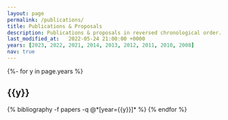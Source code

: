 ```yaml
---
layout: page
permalink: /publications/
title: Publications & Proposals
description: Publications & proposals in reversed chronological order.
last_modified_at:   2022-05-24 21:00:00 +0000
years: [2023, 2022, 2021, 2014, 2013, 2012, 2011, 2010, 2008]
nav: true
---
```

<!-- _pages/publications.md -->
<div class="publications">

{%- for y in page.years %}
  <h2 class="year">{{y}}</h2>
  {% bibliography -f papers -q @*[year={{y}}]* %}
{% endfor %}

</div>
